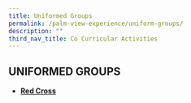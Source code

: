 ```yaml
---
title: Uniformed Groups
permalink: /palm-view-experience/uniform-groups/
description: ""
third_nav_title: Co Curricular Activities
---
```

## UNIFORMED GROUPS

* **[Red Cross](https://palmviewpri.moe.edu.sg/palm-view-experience/co-curricular-activities/uniformed-groups/red-cross)**

